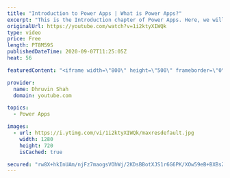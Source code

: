 ```yaml
---
title: "Introduction to Power Apps | What is Power Apps?"
excerpt: "This is the Introduction chapter of Power Apps. Here, we will learn What is Power Apps and why should we choose Power Apps? Also, we will learn how we can build the application using Power Apps. We will walk you through the overview of Power Apps Canvas App, Model Driven App and Portal App as well."
originalUrl: https://youtube.com/watch?v=1i2ktyXIWQk
type: video
price: Free
length: PT8M59S
publishedDateTime: 2020-09-07T11:25:05Z
heat: 56

featuredContent: "<iframe width=\"800\" height=\"500\" frameborder=\"0\" src=\"https://www.youtube.com/embed/1i2ktyXIWQk\" allow=\"accelerometer; autoplay; encrypted-media; gyroscope; picture-in-picture\" allowfullscreen></iframe>"

provider:
  name: Dhruvin Shah
  domain: youtube.com

topics:
  - Power Apps

images:
  - url: https://i.ytimg.com/vi/1i2ktyXIWQk/maxresdefault.jpg
    width: 1280
    height: 720
    isCached: true

secured: "rw8X+hkInUAm/njFz7maogsVOhWj/2KDsBBotXJS1r6G6PK/XOw59eB+BXBsZGO6uHtmx+2Fc07GGD8jKJeEIcVZGxd6vuc5EwrXWTe+Rg1+Ju+i76Vt0bwjKY++oCHNmPeKZNijTZl9pniifvnh5wBA09gynWc3u42sh5KKac3ooEm9RNxiUI621LDOjeNV7lBy8sPgJgne3ZVX3anqTto8T5c0QACR+VwKw1t+T8Nw3awNcKo7HheXV1veRFeEnZb+wNHnf/YuA+u5UjuD4CobtpiZOT7TZNHFDda9bYUR4K6WGCAejKHW3HQKco7qEyaLst/PSNQ1h4GeFVWybYjQo5E5BXp2YqrYyE1VAOsuGFk9fk5G8/M7a7exeeKpcjGpr/FNIThIAQtwB5NHK260sg9RhWmruelctptEr8E=;7SwNY2U6qetb4Z30SXJWRA=="
---
```


